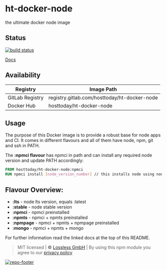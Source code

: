 # ht-docker-node
the ultimate docker node image

## Status
[![build status](https://gitlab.com/hosttoday/ht-docker-node/badges/master/build.svg)](https://gitlab.com/hosttoday/ht-docker-node/commits/master)

[Docs](https://hosttoday.gitlab.io/ht-docker-node/)

## Availability
Registry | Image Path
--- | ---
GitLab Registry | registry.gitlab.com/hosttoday/ht-docker-node
Docker Hub | hosttoday/ht-docker-node

## Usage
The purpose of this Docker image is to provide a robust base for node apps and CI.
It comes in different flavours and all of them have node, npm, git and ssh in PATH.

The **:npmci flavour** has npmci in path and can install any required node version and update PATH accordingly:

```Dockerfile
FROM hosttoday/ht-docker-node:npmci
RUN npmci install [node_version_number] // this installs node using node and sets the default to the new node and npm versions
```

## Flavour Overview:

* **:lts** - node lts version, equals :latest
* **:stable** - node stable version
* **:npmci** - npmci preinstalled
* **:npmts** - npmci + npmts preinstalled
* **:npmpage** - npmci + npmts + npmpage preinstalled
* **:mongo** - npmci + npmts + mongo

For further information read the linked docs at the top of this README.

> MIT licensed | **&copy;** [Lossless GmbH](https://lossless.gmbh)
| By using this npm module you agree to our [privacy policy](https://lossless.gmbH/privacy.html)

[![repo-footer](https://hosttoday.gitlab.io/assets/repo-footer.svg)](https://host.today)
